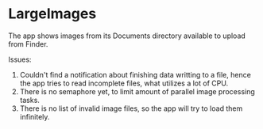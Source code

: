 # LargeImages

The app shows images from its Documents directory available to upload from Finder.

Issues:
1. Couldn't find a notification about finishing data writting to a file, hence the app tries to read incomplete files, what utilizes a lot of CPU.
2. There is no semaphore yet, to limit amount of parallel image processing tasks.
3. There is no list of invalid image files, so the app will try to load them infinitely.
